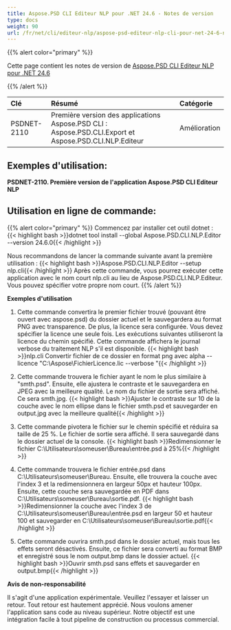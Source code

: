 ```yaml
---
title: Aspose.PSD CLI Editeur NLP pour .NET 24.6 - Notes de version
type: docs
weight: 90
url: /fr/net/cli/editeur-nlp/aspose-psd-editeur-nlp-cli-pour-net-24-6-notes-de-version/
---
```

{{% alert color="primary" %}}

Cette page contient les notes de version de [Aspose.PSD CLI Editeur NLP pour .NET 24.6](https://www.nuget.org/packages/Aspose.PSD.CLI.NLP.Editor/)

{{% /alert %}}

| **Clé**      | **Résumé**                                                                                      | **Catégorie** |
|:-------------|:-----------------------------------------------------------------------------------------------|:-------------|
| PSDNET-2110  | Première version des applications Aspose.PSD CLI : Aspose.PSD.CLI.Export et Aspose.PSD.CLI.NLP.Editeur |  Amélioration |


## **Exemples d'utilisation:**

**PSDNET-2110. Première version de l'application Aspose.PSD CLI Editeur NLP**

## **Utilisation en ligne de commande:**

{{% alert color="primary" %}}
Commencez par installer cet outil dotnet :
{{< highlight bash >}}dotnet tool install --global Aspose.PSD.CLI.NLP.Editor --version 24.6.0{{< /highlight >}}

Nous recommandons de lancer la commande suivante avant la première utilisation :
{{< highlight bash >}}Aspose.PSD.CLI.NLP.Editor --setup nlp.cli{{< /highlight >}}
Après cette commande, vous pourrez exécuter cette application avec le nom court nlp.cli au lieu de Aspose.PSD.CLI.NLP.Editeur. Vous pouvez spécifier votre propre nom court.
{{% /alert %}}

**Exemples d'utilisation**

1. Cette commande convertira le premier fichier trouvé (pouvant être ouvert avec aspose.psd) du dossier actuel et le sauvegardera au format PNG avec transparence. De plus, la licence sera configurée. Vous devez spécifier la licence une seule fois. Les exécutions suivantes utiliseront la licence du chemin spécifié. Cette commande affichera le journal verbose du traitement NLP s'il est disponible.
{{< highlight bash >}}nlp.cli Convertir fichier de ce dossier en format png avec alpha --licence "C:\Aspose\FichierLicence.lic --verbose "{{< /highlight >}}

2. Cette commande trouvera le fichier ayant le nom le plus similaire à "smth.psd". Ensuite, elle ajustera le contraste et le sauvegardera en JPEG avec la meilleure qualité. Le nom du fichier de sortie sera affiché. Ce sera smth.jpg.
{{< highlight bash >}}Ajuster le contraste sur 10 de la couche avec le nom ellipse dans le fichier smth.psd et sauvegarder en output.jpg avec la meilleure qualité{{< /highlight >}}

3. Cette commande pivotera le fichier sur le chemin spécifié et réduira sa taille de 25 %. Le fichier de sortie sera affiché. Il sera sauvegardé dans le dossier actuel de la console.
{{< highlight bash >}}Redimensionner le fichier C:\Utilisateurs\someuser\Bureau\entrée.psd à 25%{{< /highlight >}}

4. Cette commande trouvera le fichier entrée.psd dans C:\Utilisateurs\someuser\Bureau\. Ensuite, elle trouvera la couche avec l'index 3 et la redimensionnera en largeur 50px et hauteur 100px. Ensuite, cette couche sera sauvegardée en PDF dans C:\Utilisateurs\someuser\Bureau\sortie.pdf.
{{< highlight bash >}}Redimensionner la couche avec l'index 3 de C:\Utilisateurs\someuser\Bureau\entrée.psd en largeur 50 et hauteur 100 et sauvegarder en C:\Utilisateurs\someuser\Bureau\sortie.pdf{{< /highlight >}}

5. Cette commande ouvrira smth.psd dans le dossier actuel, mais tous les effets seront désactivés. Ensuite, ce fichier sera converti au format BMP et enregistré sous le nom output.bmp dans le dossier actuel.
{{< highlight bash >}}Ouvrir smth.psd sans effets et sauvegarder en output.bmp{{< /highlight >}}

**Avis de non-responsabilité**

Il s'agit d'une application expérimentale. Veuillez l'essayer et laisser un retour. Tout retour est hautement apprécié. Nous voulons amener l'application sans code au niveau supérieur. Notre objectif est une intégration facile à tout pipeline de construction ou processus commercial.
